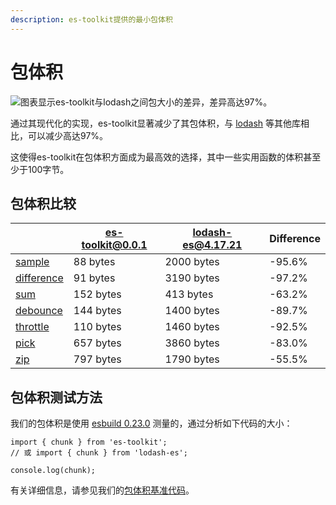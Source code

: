 ```yaml
---
description: es-toolkit提供的最小包体积
---
```


# 包体积

![图表显示es-toolkit与lodash之间包大小的差异，差异高达97%。](/assets/bundle-size.png)

通过其现代化的实现，es-toolkit显著减少了其包体积，与 [lodash](https://lodash.com) 等其他库相比，可以减少高达97%。

这使得es-toolkit在包体积方面成为最高效的选择，其中一些实用函数的体积甚至少于100字节。

## 包体积比较

|                                            | es-toolkit@0.0.1 | lodash-es@4.17.21 | Difference |
| ------------------------------------------ | ---------------- | ----------------- | ---------- |
| [sample](./reference/array/sample)         | 88 bytes         | 2000 bytes        | -95.6%     |
| [difference](./reference/array/difference) | 91 bytes         | 3190 bytes        | -97.2%     |
| [sum](./reference/math/sum)                | 152 bytes        | 413 bytes         | -63.2%     |
| [debounce](./reference/function/debounce)  | 144 bytes        | 1400 bytes        | -89.7%     |
| [throttle](./reference/function/throttle)  | 110 bytes        | 1460 bytes        | -92.5%     |
| [pick](./reference/object/pick)            | 657 bytes        | 3860 bytes        | -83.0%     |
| [zip](./reference/array/zip)               | 797 bytes        | 1790 bytes        | -55.5%     |

## 包体积测试方法

我们的包体积是使用 [esbuild 0.23.0](https://esbuild.github.io) 测量的，通过分析如下代码的大小：

```tsx
import { chunk } from 'es-toolkit';
// 或 import { chunk } from 'lodash-es';

console.log(chunk);
```

有关详细信息，请参见我们的[包体积基准代码](https://github.com/toss/es-toolkit/tree/main/benchmarks/bundle-size)。
